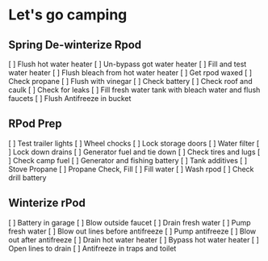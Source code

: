 # Let's go camping

## Spring De-winterize Rpod

[ ] Flush hot water heater
[ ] Un-bypass got water heater
[ ] Fill and test water heater
[ ] Flush bleach from hot water heater
[ ] Get rpod waxed
[ ] Check propane
[ ] Flush with vinegar
[ ] Check battery
[ ] Check roof and caulk
[ ] Check for leaks
[ ] Fill fresh water tank with bleach water and flush faucets
[ ] Flush Antifreeze in bucket

## RPod Prep

[ ] Test trailer lights
[ ] Wheel chocks
[ ] Lock storage doors
[ ] Water filter
[ ] Lock down drains
[ ] Generator fuel and tie down
[ ] Check tires and lugs
[ ] Check camp fuel
[ ] Generator and fishing battery
[ ] Tank additives
[ ] Stove Propane
[ ] Propane Check, Fill
[ ] Fill water
[ ] Wash rpod
[ ] Check drill battery

## Winterize rPod

[ ] Battery in garage
[ ] Blow outside faucet
[ ] Drain fresh water
[ ] Pump fresh water
[ ] Blow out lines before antifreeze
[ ] Pump antifreeze
[ ] Blow out after antifreeze
[ ] Drain hot water heater
[ ] Bypass hot water heater
[ ] Open lines to drain
[ ] Antifreeze in traps and toilet
